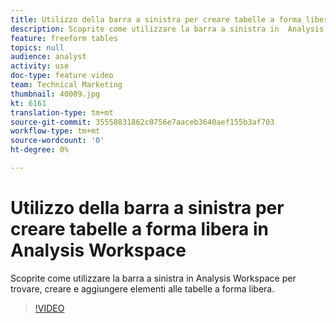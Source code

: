 ```yaml
---
title: Utilizzo della barra a sinistra per creare tabelle a forma libera in Analysis Workspace
description: Scoprite come utilizzare la barra a sinistra in  Analysis Workspace per trovare, creare e aggiungere elementi alle tabelle a forma libera.
feature: freeform tables
topics: null
audience: analyst
activity: use
doc-type: feature video
team: Technical Marketing
thumbnail: 40089.jpg
kt: 6161
translation-type: tm+mt
source-git-commit: 35558831862c0756e7aaceb3640aef155b3af703
workflow-type: tm+mt
source-wordcount: '0'
ht-degree: 0%

---
```



# Utilizzo della barra a sinistra per creare tabelle a forma libera in Analysis Workspace

Scoprite come utilizzare la barra a sinistra in  Analysis Workspace per trovare, creare e aggiungere elementi alle tabelle a forma libera.

>[!VIDEO](https://video.tv.adobe.com/v/40089/?quality=12&learn=on)
